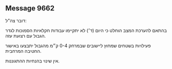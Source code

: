 ## Message 9662

דובר צה"ל:

בהתאם להערכת המצב הוחלט כי היום (ד׳) לא יתקיימו עבודות חקלאיות הסמוכות לגדר הגבול עם רצועת עזה.

פעילויות בשטחים שמחוץ ליישובים שבמרחק 0-4 ק״מ מהגבול יתבצעו באישור החטיבה המרחבית. 

אין שינוי בהנחיות ההתגוננות.

